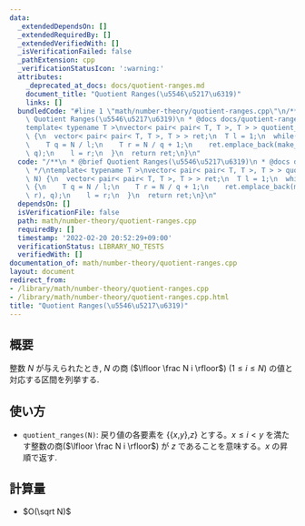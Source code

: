 ```yaml
---
data:
  _extendedDependsOn: []
  _extendedRequiredBy: []
  _extendedVerifiedWith: []
  _isVerificationFailed: false
  _pathExtension: cpp
  _verificationStatusIcon: ':warning:'
  attributes:
    _deprecated_at_docs: docs/quotient-ranges.md
    document_title: "Quotient Ranges(\u5546\u5217\u6319)"
    links: []
  bundledCode: "#line 1 \"math/number-theory/quotient-ranges.cpp\"\n/**\n * @brief\
    \ Quotient Ranges(\u5546\u5217\u6319)\n * @docs docs/quotient-ranges.md\n */\n\
    template< typename T >\nvector< pair< pair< T, T >, T > > quotient_ranges(T N)\
    \ {\n  vector< pair< pair< T, T >, T > > ret;\n  T l = 1;\n  while(l <= N) {\n\
    \    T q = N / l;\n    T r = N / q + 1;\n    ret.emplace_back(make_pair(l, r),\
    \ q);\n    l = r;\n  }\n  return ret;\n}\n"
  code: "/**\n * @brief Quotient Ranges(\u5546\u5217\u6319)\n * @docs docs/quotient-ranges.md\n\
    \ */\ntemplate< typename T >\nvector< pair< pair< T, T >, T > > quotient_ranges(T\
    \ N) {\n  vector< pair< pair< T, T >, T > > ret;\n  T l = 1;\n  while(l <= N)\
    \ {\n    T q = N / l;\n    T r = N / q + 1;\n    ret.emplace_back(make_pair(l,\
    \ r), q);\n    l = r;\n  }\n  return ret;\n}\n"
  dependsOn: []
  isVerificationFile: false
  path: math/number-theory/quotient-ranges.cpp
  requiredBy: []
  timestamp: '2022-02-20 20:52:29+09:00'
  verificationStatus: LIBRARY_NO_TESTS
  verifiedWith: []
documentation_of: math/number-theory/quotient-ranges.cpp
layout: document
redirect_from:
- /library/math/number-theory/quotient-ranges.cpp
- /library/math/number-theory/quotient-ranges.cpp.html
title: "Quotient Ranges(\u5546\u5217\u6319)"
---
```

## 概要

整数 $N$ が与えられたとき, $N$ の商 ($\lfloor \frac N i \rfloor$) ($1 \leq i \leq N$) の値と対応する区間を列挙する.

## 使い方

* `quotient_ranges(N)`: 戻り値の各要素を \{\{$x$,$y$\},$z$\} とする。$x \leq i \lt y$ を満たす整数の商($\lfloor \frac N i \rfloor$) が $z$ であることを意味する。$x$ の昇順で返す.

## 計算量

* $O(\sqrt N)$
